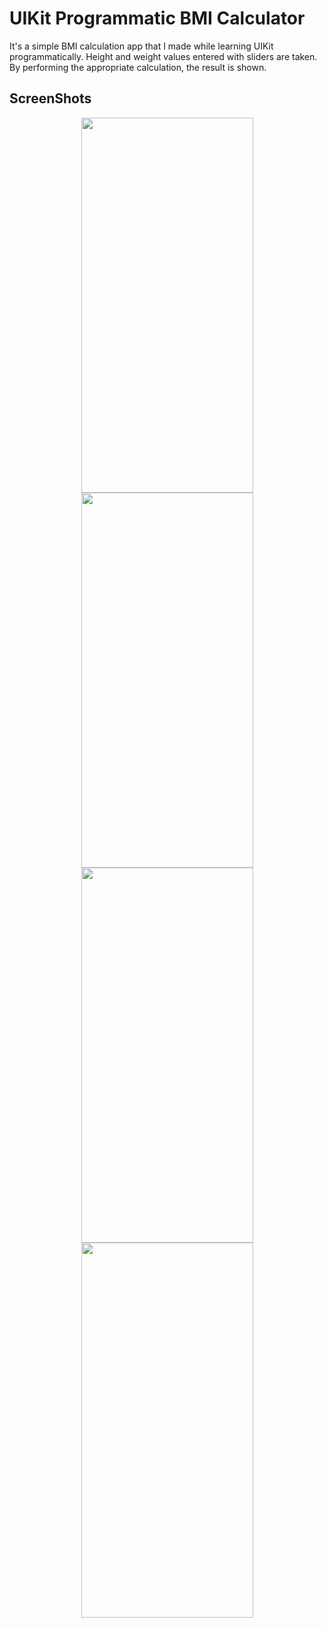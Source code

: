 # UIKit Programmatic BMI Calculator

It's a simple BMI calculation app that I made while learning UIKit programmatically. Height and weight values entered with sliders are taken. By performing the appropriate calculation, the result is shown.

## ScreenShots

<div align='center'>
  <img src="https://github.com/DogukanSakin/UIKit-Programmatic-BMI-Calculator/assets/86911611/a1f9aabd-c4c0-40ae-a827-f657a8dd617b" width="275" height="600">
  <img src="https://github.com/DogukanSakin/UIKit-Programmatic-BMI-Calculator/assets/86911611/73c62281-b25b-4fd3-8b3d-c39e76f227f3" width="275" height="600">
  <img src="https://github.com/DogukanSakin/UIKit-Programmatic-BMI-Calculator/assets/86911611/ebc39d1e-7c8a-46e9-b3a2-165c5fec307d" width="275" height="600">
  <img src="https://github.com/DogukanSakin/UIKit-Programmatic-BMI-Calculator/assets/86911611/6efe4cff-61e3-4d90-b31e-1bc3c528b4d4" width="275" height="600">
</div>



